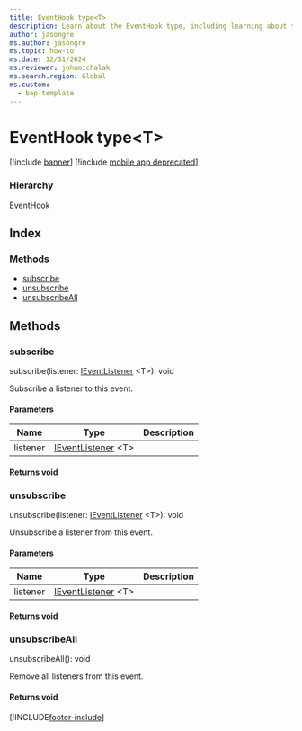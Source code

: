 ```yaml
---
title: EventHook type<T>
description: Learn about the EventHook type, including learning about the subscribe, unsubscribe, and unsubscribeAll methods and parameters.
author: jasongre
ms.author: jasongre
ms.topic: how-to
ms.date: 12/31/2024
ms.reviewer: johnmichalak
ms.search.region: Global
ms.custom: 
  - bap-template
---
```


# EventHook type&lt;T&gt;

[!include [banner](../../../../includes/banner.md)]
[!include [mobile app deprecated](../../../../includes/mobile-app-deprecation-banner.md)]

### Hierarchy

EventHook <br>

## Index

### Methods

* [subscribe](event-ievent-ieventhook.md#subscribe)
* [unsubscribe](event-ievent-ieventhook.md#unsubscribe)
* [unsubscribeAll](event-ievent-ieventhook.md#unsubscribeall)

## Methods

### subscribe


subscribe(listener: [IEventListener](../modules/event-ievent.md#ieventlistener) &lt;T&gt;): void

Subscribe a listener to this event.


#### Parameters

| Name | Type | Description |
| ---- | ---- | ----------- |
| listener|[IEventListener](../modules/event-ievent.md#ieventlistener) &lt;T&gt;||

#### Returns void

### unsubscribe


unsubscribe(listener: [IEventListener](../modules/event-ievent.md#ieventlistener) &lt;T&gt;): void

Unsubscribe a listener from this event.


#### Parameters

| Name | Type | Description |
| ---- | ---- | ----------- |
| listener|[IEventListener](../modules/event-ievent.md#ieventlistener) &lt;T&gt;||

#### Returns void

### unsubscribeAll


unsubscribeAll(): void

Remove all listeners from this event.

#### Returns void



[!INCLUDE[footer-include](../../../../../../includes/footer-banner.md)]
